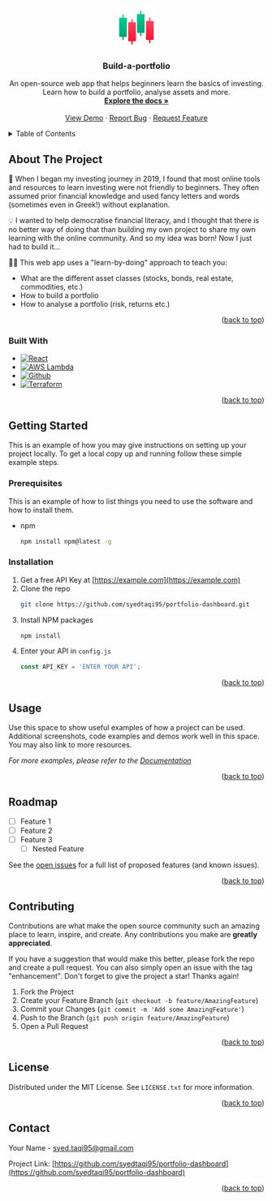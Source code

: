 <!-- Improved compatibility of back to top link: See: https://github.com/othneildrew/Best-README-Template/pull/73 -->
<a name="readme-top"></a>



<!-- PROJECT LOGO -->
<br />
<div align="center">
  <a href="https://github.com/syedtaqi95/portfolio-dashboard">
    <img src="images/logo.png" alt="Logo" width="80" height="80">
  </a>

<h3 align="center">Build-a-portfolio</h3>

  <p align="center">
    An open-source web app that helps beginners learn the basics of
    investing. 
    <br />
    Learn how to build a portfolio, analyse assets and more.
    <br />
    <a href="https://github.com/syedtaqi95/portfolio-dashboard"><strong>Explore the docs »</strong></a>
    <br />
    <br />
    <a href="https://portfolio-dashboard.syedtaqihaider.co.uk">View Demo</a>
    ·
    <a href="https://github.com/syedtaqi95/portfolio-dashboard/issues">Report Bug</a>
    ·
    <a href="https://github.com/syedtaqi95/portfolio-dashboard/issues">Request Feature</a>
  </p>
</div>



<!-- TABLE OF CONTENTS -->
<details>
  <summary>Table of Contents</summary>
  <ol>
    <li>
      <a href="#about-the-project">About The Project</a>
      <ul>
        <li><a href="#built-with">Built With</a></li>
      </ul>
    </li>
    <li>
      <a href="#getting-started">Getting Started</a>
      <ul>
        <li><a href="#prerequisites">Prerequisites</a></li>
        <li><a href="#installation">Installation</a></li>
      </ul>
    </li>
    <li><a href="#usage">Usage</a></li>
    <li><a href="#roadmap">Roadmap</a></li>
    <li><a href="#contributing">Contributing</a></li>
    <li><a href="#license">License</a></li>
    <li><a href="#contact">Contact</a></li>
  </ol>
</details>



<!-- ABOUT THE PROJECT -->
## About The Project

<!-- [![Portfolio Dashboard Screen Shot][product-screenshot]](https://portfolio-dashboard.syedtaqihaider.co.uk) -->

🤔 When I began my investing journey in 2019, I found that most online
tools and resources to learn investing were not friendly to beginners.
They often assumed prior financial knowledge and used fancy letters and 
words (sometimes even in Greek!) without explanation.

💡 I wanted to help democratise financial literacy, and I thought that
there is no better way of doing that than building my own project to share
my own learning with the online community. And so my idea was born! Now I
just had to build it...

🧑‍🎓 This web app uses a "learn-by-doing" approach to teach you:

* What are the different asset classes (stocks, bonds, real estate, commodities, etc.)
* How to build a portfolio
* How to analyse a portfolio (risk, returns etc.)

<p align="right">(<a href="#readme-top">back to top</a>)</p>



### Built With

* [![React][React.js]][React-url]
* [![AWS Lambda][AWS Lambda]][AWS-Lambda-url]
* [![Github][Github]][Github-url]
* [![Terraform][Terraform]][Terraform-url]


<p align="right">(<a href="#readme-top">back to top</a>)</p>



<!-- GETTING STARTED -->
## Getting Started

This is an example of how you may give instructions on setting up your project locally.
To get a local copy up and running follow these simple example steps.

### Prerequisites

This is an example of how to list things you need to use the software and how to install them.
* npm
  ```sh
  npm install npm@latest -g
  ```

### Installation

1. Get a free API Key at [https://example.com](https://example.com)
2. Clone the repo
   ```sh
   git clone https://github.com/syedtaqi95/portfolio-dashboard.git
   ```
3. Install NPM packages
   ```sh
   npm install
   ```
4. Enter your API in `config.js`
   ```js
   const API_KEY = 'ENTER YOUR API';
   ```

<p align="right">(<a href="#readme-top">back to top</a>)</p>



<!-- USAGE EXAMPLES -->
## Usage

Use this space to show useful examples of how a project can be used. Additional screenshots, code examples and demos work well in this space. You may also link to more resources.

_For more examples, please refer to the [Documentation](https://example.com)_

<p align="right">(<a href="#readme-top">back to top</a>)</p>



<!-- ROADMAP -->
## Roadmap

- [ ] Feature 1
- [ ] Feature 2
- [ ] Feature 3
    - [ ] Nested Feature

See the [open issues](https://github.com/syedtaqi95/portfolio-dashboard/issues) for a full list of proposed features (and known issues).

<p align="right">(<a href="#readme-top">back to top</a>)</p>



<!-- CONTRIBUTING -->
## Contributing

Contributions are what make the open source community such an amazing place to learn, inspire, and create. Any contributions you make are **greatly appreciated**.

If you have a suggestion that would make this better, please fork the repo and create a pull request. You can also simply open an issue with the tag "enhancement".
Don't forget to give the project a star! Thanks again!

1. Fork the Project
2. Create your Feature Branch (`git checkout -b feature/AmazingFeature`)
3. Commit your Changes (`git commit -m 'Add some AmazingFeature'`)
4. Push to the Branch (`git push origin feature/AmazingFeature`)
5. Open a Pull Request

<p align="right">(<a href="#readme-top">back to top</a>)</p>



<!-- LICENSE -->
## License

Distributed under the MIT License. See `LICENSE.txt` for more information.

<p align="right">(<a href="#readme-top">back to top</a>)</p>



<!-- CONTACT -->
## Contact

Your Name - [syed.taqi95@gmail.com](syed.taqi95@gmail.com)

Project Link: [https://github.com/syedtaqi95/portfolio-dashboard](https://github.com/syedtaqi95/portfolio-dashboard)

<p align="right">(<a href="#readme-top">back to top</a>)</p>



<!-- MARKDOWN LINKS & IMAGES -->
<!-- https://www.markdownguide.org/basic-syntax/#reference-style-links -->
[contributors-shield]: https://img.shields.io/github/contributors/syedtaqi95/portfolio-dashboard.svg?style=for-the-badge
[contributors-url]: https://github.com/syedtaqi95/portfolio-dashboard/graphs/contributors
[forks-shield]: https://img.shields.io/github/forks/syedtaqi95/portfolio-dashboard.svg?style=for-the-badge
[forks-url]: https://github.com/syedtaqi95/portfolio-dashboard/network/members
[stars-shield]: https://img.shields.io/github/stars/syedtaqi95/portfolio-dashboard.svg?style=for-the-badge
[stars-url]: https://github.com/syedtaqi95/portfolio-dashboard/stargazers
[issues-shield]: https://img.shields.io/github/issues/syedtaqi95/portfolio-dashboard.svg?style=for-the-badge
[issues-url]: https://github.com/syedtaqi95/portfolio-dashboard/issues
[license-shield]: https://img.shields.io/github/license/syedtaqi95/portfolio-dashboard.svg?style=for-the-badge
[license-url]: https://github.com/syedtaqi95/portfolio-dashboard/blob/master/LICENSE.txt
[linkedin-shield]: https://img.shields.io/badge/-LinkedIn-black.svg?style=for-the-badge&logo=linkedin&colorB=555
[linkedin-url]: https://linkedin.com/in/syedtaqi-haider
[product-screenshot]: images/screenshot.png
[React.js]: https://img.shields.io/badge/React-20232A?style=for-the-badge&logo=react&logoColor=61DAFB
[React-url]: https://reactjs.org/
[AWS Lambda]: https://img.shields.io/badge/AWS%20Lambda-grey?style=for-the-badge&logo=awslambda&logoColor=#FF9900
[AWS-Lambda-url]: https://aws.amazon.com/
[Github]: https://img.shields.io/badge/GitHub%20Actions-white?style=for-the-badge&logo=github&logoColor=181717
[Github-url]: https://github.com/features/actions
[Terraform]: https://img.shields.io/badge/Terraform-lightgrey?style=for-the-badge&logo=terraform&logoColor=7B42BC
[Terraform-url]: https://www.terraform.io/